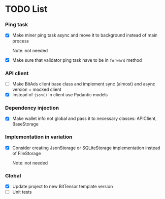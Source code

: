 # TODO List

### Ping task
- [x] Make miner ping task async and move it to background instead of main process
  
  Note: not needed
- [x] Make sure that validator ping task have to be in `forward` method

### API client
- [ ] Make BitAds client base class and implement sync (almost) and async version + mocked client
- [x] Instead of `json()` in client use Pydantic models

### Dependency injection
- [x] Make wallet info not global and pass it to necessary classes: APIClient, BaseStorage

### Implementation in variation
- [x] Consider creating JsonStorage or SQLiteStorage implementation instead of FileStorage
  
  Note: not needed

### Global
- [x] Update project to new BitTensor template version
- [ ] Unit tests
